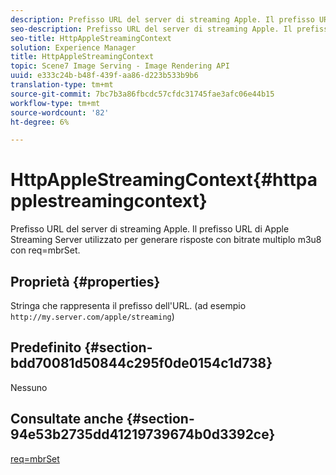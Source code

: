 ```yaml
---
description: Prefisso URL del server di streaming Apple. Il prefisso URL di Apple Streaming Server utilizzato per generare risposte con bitrate multiplo m3u8 con req=mbrSet.
seo-description: Prefisso URL del server di streaming Apple. Il prefisso URL di Apple Streaming Server utilizzato per generare risposte con bitrate multiplo m3u8 con req=mbrSet.
seo-title: HttpAppleStreamingContext
solution: Experience Manager
title: HttpAppleStreamingContext
topic: Scene7 Image Serving - Image Rendering API
uuid: e333c24b-b48f-439f-aa86-d223b533b9b6
translation-type: tm+mt
source-git-commit: 7bc7b3a86fbcdc57cfdc31745fae3afc06e44b15
workflow-type: tm+mt
source-wordcount: '82'
ht-degree: 6%

---
```



# HttpAppleStreamingContext{#httpapplestreamingcontext}

Prefisso URL del server di streaming Apple. Il prefisso URL di Apple Streaming Server utilizzato per generare risposte con bitrate multiplo m3u8 con req=mbrSet.

## Proprietà {#properties}

Stringa che rappresenta il prefisso dell&#39;URL. (ad esempio `http://my.server.com/apple/streaming`)

## Predefinito {#section-bdd70081d50844c295f0de0154c1d738}

Nessuno

## Consultate anche {#section-94e53b2735dd41219739674b0d3392ce}

[req=mbrSet](../../../../../is-api/http-ref/image-serving-api-ref/c-http-protocol-reference/c-command-reference/r-req/r-mbrset.md#reference-603d75babde74508a878c27bd4cced73)
